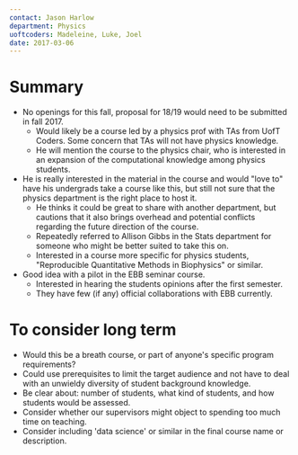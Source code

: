 ```yaml
---
contact: Jason Harlow
department: Physics
uoftcoders: Madeleine, Luke, Joel
date: 2017-03-06
---
```


# Summary
- No openings for this fall, proposal for 18/19 would need to be submitted in fall 2017.
    - Would likely be a course led by a physics prof with TAs from UofT Coders. Some concern that TAs will not have physics knowledge.
    - He will mention the course to the physics chair, who is interested in an expansion of the computational knowledge among physics students.
- He is really interested in the material in the course and would "love to" have his undergrads take a course like this, but still not sure that the physics department is the right place to host it.
    - He thinks it could be great to share with another department, but cautions that it also brings overhead and potential conflicts regarding the future direction of the course.
    - Repeatedly referred to Allison Gibbs in the Stats department for someone who might be better suited to take this on.
    - Interested in a course more specific for physics students, "Reproducible Quantitative Methods in Biophysics" or similar.
- Good idea with a pilot in the EBB seminar course.
    - Interested in hearing the students opinions after the first semester.
    - They have few (if any) official collaborations with EBB currently.

# To consider long term
- Would this be a breath course, or part of anyone's specific program requirements?
- Could use prerequisites to limit the target audience and not have to deal with an unwieldy diversity of student background knowledge.
- Be clear about: number of students, what kind of students, and how students would be assessed.
- Consider whether our supervisors might object to spending too much time on teaching.
- Consider including 'data science' or similar in the final course name or description.
